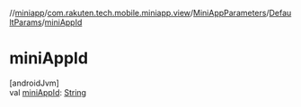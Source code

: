 //[miniapp](../../../../index.md)/[com.rakuten.tech.mobile.miniapp.view](../../index.md)/[MiniAppParameters](../index.md)/[DefaultParams](index.md)/[miniAppId](mini-app-id.md)

# miniAppId

[androidJvm]\
val [miniAppId](mini-app-id.md): [String](https://kotlinlang.org/api/latest/jvm/stdlib/kotlin/-string/index.html)
